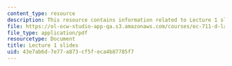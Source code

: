 ```yaml
---
content_type: resource
description: This resource contains information related to Lecture 1 slides.
file: https://ol-ocw-studio-app-qa.s3.amazonaws.com/courses/ec-711-d-lab-energy-spring-2011/43e7ab6d7e77a873cf5feca4b87785f7_MITEC_711S11_lec01.pdf
file_type: application/pdf
resourcetype: Document
title: Lecture 1 slides
uid: 43e7ab6d-7e77-a873-cf5f-eca4b87785f7
---
```

